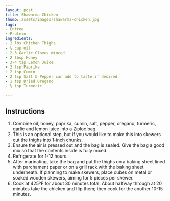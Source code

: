 ```yaml
---
layout: post
title: Shawarma Chicken
thumb: assets/images/shawarma-chicken.jpg
tags:
- Entree
- Protein
ingredients:
- 2 lbs Chicken Thighs
- ¼ cup Oil
- 2-3 Garlic Cloves minced
- 2 tbsp Honey
- 3-4 tsp Lemon Juice
- 2 tsp Paprika
- 2 tsp Cumin
- 2 tsp Salt & Pepper can add to taste if desired
- 1 tsp Dried Oregano
- ½ tsp Turmeric

---
```


## Instructions
1. Combine oil, honey, paprika, cumin, salt, pepper, oregano, turmeric, garlic and lemon juice into a Ziploc bag.
2. This is an optional step, but if you would like to make this into skewers cut the thighs into 1-inch chunks.
3. Ensure the air is pressed out and the bag is sealed. Give the bag a good mix so that the contents inside is fully mixed.
4. Refrigerate for 1-12 hours.
5. After marinating, take the bag and put the thighs on a baking sheet lined with parchament paper or on a grill rack with the baking sheet underneath. If planning to make skewers, place cubes on metal or soaked wooden skewers, aiming for 5 pieces per skewer.
6. Cook at 425ºF for about 30 minutes total. About halfway through at 20 minutes take the chicken and flip them; then cook for the another 10-15 minutes.
